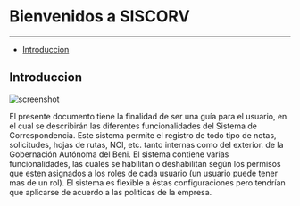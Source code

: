 # Bienvenidos a SISCORV

---

- [Introduccion](#section-1)

<a name="section-1"></a>
## Introduccion

![screenshot](/docs/1.0/lp.png)

El presente documento tiene la finalidad de ser una guía para el usuario, en el cual se describirán las diferentes funcionalidades del Sistema de Correspondencia. Este sistema permite el registro de todo tipo de notas, solicitudes, hojas de rutas, NCI, etc. tanto internas como del exterior. de la Gobernación Autónoma del Beni.
El sistema contiene varias funcionalidades, las cuales se habilitan o deshabilitan según los permisos que esten asignados a los roles de cada usuario (un usuario puede tener mas de un rol).
El sistema es flexible a éstas configuraciones pero tendrían que aplicarse de acuerdo a las políticas de la empresa.